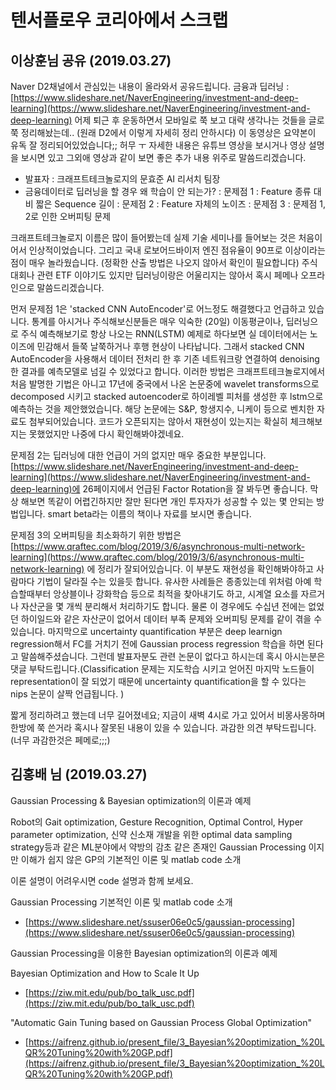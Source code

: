 # 텐서플로우 코리아에서 스크랩

## 이상훈님 공유 (2019.03.27)

Naver D2채널에서 관심있는 내용이 올라와서 공유드립니다. 금융과 딥러닝 : [https://www.slideshare.net/NaverEngineering/investment-and-deep-learning](https://www.slideshare.net/NaverEngineering/investment-and-deep-learning)
어제 퇴근 후 운동하면서 모바일로 쭉 보고 대략 생각나는 것들을 글로 쭉 정리해놨는데.. (원래 D2에서 이렇게 자세히 정리 안하시다) 이 동영상은 요약본이 유독 잘 정리되어있었습니다;; 허무 ㅜ
자세한 내용은 유튜브 영상을 보시거나 영상 설명을 보시면 있고 그외애 영상과 같이 보면 좋은 추가 내용 위주로 말씀드리겠습니다.

* 발표자 : 크래프트테크놀로지의 문효준 AI 리서치 팀장
* 금융데이터로 딥러닝을 할 경우 왜 학습이 안 되는가?
: 문제점 1 : Feature 종류 대비 짧은 Sequence 길이
: 문제점 2 : Feature 자체의 노이즈
: 문제점 3 : 문제점 1, 2로 인한 오버피팅 문제

크래프트테크놀로지 이름은 많이 들어봤는데 실제 기술 세미나를 들어보는 것은 처음이어서 인상적이었습니다. 그리고 국내 로보어드바이저 엔진 점유율이 90프로 이상이라는 점이 매우 놀라웠습니다. (정확한 산출 방법은 나오지 않아서 확인이 필요합니다) 주식 대회나 관련 ETF 이야기도 있지만 딥러닝이랑은 어울리지는 않아서 혹시 페메나 오프라인으로 말씀드리겠습니다.

먼저 문제점 1은 'stacked CNN AutoEncoder'로 어느정도 해결했다고 언급하고 있습니다. 통계를 아시거나 주식해보신분들은 매우 익숙한 (20일) 이동평균이나, 딥러닝으로 주식 예측해보기로 항상 나오는 RNN(LSTM) 예제로 하다보면 실 데이터에서는 노이즈에 민감해서 들쭉 날쭉하거나 후행 현상이 나타납니다. 그래서 stacked CNN AutoEncoder을 사용해서 데이터 전처리 한 후 기존 네트워크랑 연결하여 denoising한 결과를 예측모델로 넘길 수 있었다고 합니다. 이러한 방법은 크래프트테크놀로지에서 처음 발명한 기법은 아니고 17년에 중국에서 나온 논문중에 wavelet transforms으로 decomposed 시키고 stacked autoencoder로 하이레벨 피처를 생성한 후 lstm으로 예측하는 것을 제안했었습니다. 해당 논문에는 S&P, 항생지수, 니케이 등으로 벤치한 자료도 첨부되어있습니다. 코드가 오픈되지는 않아서 재현성이 있는지는 확실히 체크해보지는 못했었지만 나중에 다시 확인해봐야겠네요.

문제점 2는 딥러닝에 대한 언급이 거의 없지만 매우 중요한 부분입니다. [https://www.slideshare.net/NaverEngineering/investment-and-deep-learning](https://www.slideshare.net/NaverEngineering/investment-and-deep-learning)에 26페이지에서 언급된 Factor Rotation을 잘 봐두면 좋습니다. 막상 해보면 똑같이 어렵긴하지만 잘만 된다면 개인 투자자가 성공할 수 있는 몇 안되는 방법입니다. smart beta라는 이름의 책이나 자료를 보시면 좋습니다.

문제점 3의 오버피팅을 최소화하기 위한 방법은 [https://www.qraftec.com/blog/2019/3/6/asynchronous-multi-network-learning](https://www.qraftec.com/blog/2019/3/6/asynchronous-multi-network-learning) 에 정리가 잘되어있습니다. 이 부분도 재현성을 확인해봐야하고 사람마다 기법이 달라질 수는 있을듯 합니다. 유사한 사례들은 종종있는데 위처럼 아예 학습할때부터 앙상블이나 강화학습 등으로 최적을 찾아내기도 하고, 시계열 요소를 자르거나 자산군을 몇 개씩 분리해서 처리하기도 합니다. 물론 이 경우에도 수십년 전에는 없었던 하이일드와 같은 자산군이 없어서 데이터 부족 문제와 오버피팅 문제를 같이 겪을 수 있습니다.
마지막으로 uncertainty quantification 부분은 deep learnign regression해서 FC를 거치기 전에 Gaussian process regression 학습을 하면 된다고 말씀해주셨습니다. 그런데 발표자분도 관련 논문이 없다고 하시는데 혹시 아시는분은 댓글 부탁드립니다.(Classification 문제는 지도학습 시키고 얻어진 마지막 노드들이 representation이 잘 되었기 때문에 uncertainty quantification을 할 수 있다는 nips 논문이 살짝 언급됩니다. )

짧게 정리하려고 했는데 너무 길어졌네요; 지금이 새벽 4시로 가고 있어서 비몽사몽하며 한방에 쭉 쓴거라 혹시나 잘못된 내용이 있을 수 있습니다. 과감한 의견 부탁드립니다.(너무 과감한것은 페메로;;;)

## 김홍배 님 (2019.03.27)

Gaussian Processing & Bayesian optimization의 이론과 예제

Robot의 Gait optimization, Gesture Recognition, Optimal Control, Hyper parameter optimization, 신약 신소재 개발을 위한 optimal data sampling strategy등과 같은 ML분야에서 약방의 감초 같은 존재인 Gaussian Processing 이지만 이해가 쉽지 않은 GP의 기본적인 이론 및 matlab code 소개

이론 설명이 어려우시면 code 설명과 함께 보세요.

Gaussian Processing 기본적인 이론 및 matlab code 소개

* [https://www.slideshare.net/ssuser06e0c5/gaussian-processing](https://www.slideshare.net/ssuser06e0c5/gaussian-processing)

Gaussian Processing을 이용한 Bayesian optimization의 이론과 예제

Bayesian Optimization and How to Scale It Up

* [https://ziw.mit.edu/pub/bo_talk_usc.pdf](https://ziw.mit.edu/pub/bo_talk_usc.pdf)

"Automatic Gain Tuning based on Gaussian Process Global Optimization"

* [https://aifrenz.github.io/present_file/3_Bayesian%20optimization_%20LQR%20Tuning%20with%20GP.pdf](https://aifrenz.github.io/present_file/3_Bayesian%20optimization_%20LQR%20Tuning%20with%20GP.pdf)
